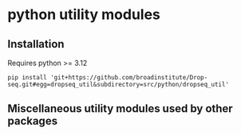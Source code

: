 # python utility modules

## Installation

Requires python >= 3.12
```
pip install 'git+https://github.com/broadinstitute/Drop-seq.git#egg=dropseq_util&subdirectory=src/python/dropseq_util'
```

## Miscellaneous utility modules used by other packages